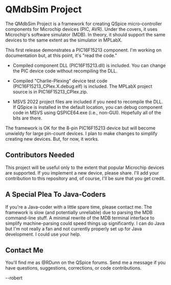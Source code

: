 # QMdbSim Project

The QMdbSim Project is a framework for creating QSpice micro-controller components for
Microchip devices (PIC, AVR).  Under the covers, it uses Microchip's software simulator (MDB).  In theory, it should support the same devices to the same extent as the simulator in MPLabX.

This first release demonstrates a PIC16F15213 component.  I'm working on documentation but, at this point, it's "read the code."

* Compiled component DLL (PIC16F15213.dll) is included.  You can change the PIC device code without recompiling the DLL.

* Compiled "Charlie-Plexing" device test code (PIC16F15213_CPlex.X.debug.elf) is included.  The MPLabX project source is in PIC16F15213_CPlex.zip.

* MSVS 2022 project files are included if you need to recompile the DLL.  If QSpice is installed in the default location, you can debug component code in MSVS using QSPICE64.exe (i.e., non-GUI).  Hopefully all of the bits are there.

The framework is OK for the 8-pin PIC16F15213 device but will become unwieldy for large pin-count devices.  I plan to make changes to simplify creating new devices.  But, for now, it works.

## Contributors Needed

This project will be useful only to the extent that popular Microchip devices are supported.  If you implement a new device, please share.  I'll add your contribution to this repository and, of course, I'll be sure that you get credit.

## A Special Plea To Java-Coders

If you're a Java-coder with a little spare time, please contact me.  The framework is slow (and potentially unreliable) due to parsing the MDB command-line stuff.  A minimal rewrite of the MDB terminal interface to simplify machine-parsing could speed things up significantly.  I can do Java but I'm not really a fan and not currently properly set up for Java development.  I could use your help.

## Contact Me

You'll find me as @RDunn on the QSpice forums.  Send me a message if you have questions, suggestions, corrections, or code contributions.

--robert